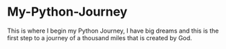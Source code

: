 # My-Python-Journey
This is where I begin my Python Journey, I have big dreams and this is the first step to a journey of a thousand miles that is created by God.
